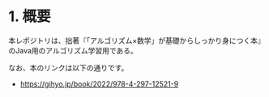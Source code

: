 # 1. 概要
本レポジトリは、拙著『「アルゴリズム×数学」が基礎からしっかり身につく本』のJava用のアルゴリズム学習用である。

なお、本のリンクは以下の通りです。

* https://gihyo.jp/book/2022/978-4-297-12521-9
